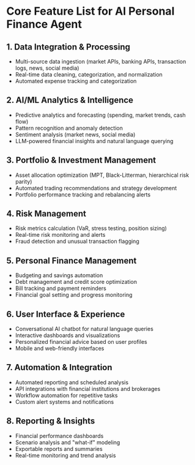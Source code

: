 # Core Feature List for AI Personal Finance Agent

## 1. Data Integration & Processing
- Multi-source data ingestion (market APIs, banking APIs, transaction logs, news, social media)
- Real-time data cleaning, categorization, and normalization
- Automated expense tracking and categorization

## 2. AI/ML Analytics & Intelligence
- Predictive analytics and forecasting (spending, market trends, cash flow)
- Pattern recognition and anomaly detection
- Sentiment analysis (market news, social media)
- LLM-powered financial insights and natural language querying

## 3. Portfolio & Investment Management
- Asset allocation optimization (MPT, Black-Litterman, hierarchical risk parity)
- Automated trading recommendations and strategy development
- Portfolio performance tracking and rebalancing alerts

## 4. Risk Management
- Risk metrics calculation (VaR, stress testing, position sizing)
- Real-time risk monitoring and alerts
- Fraud detection and unusual transaction flagging

## 5. Personal Finance Management
- Budgeting and savings automation
- Debt management and credit score optimization
- Bill tracking and payment reminders
- Financial goal setting and progress monitoring

## 6. User Interface & Experience
- Conversational AI chatbot for natural language queries
- Interactive dashboards and visualizations
- Personalized financial advice based on user profiles
- Mobile and web-friendly interfaces

## 7. Automation & Integration
- Automated reporting and scheduled analysis
- API integrations with financial institutions and brokerages
- Workflow automation for repetitive tasks
- Custom alert systems and notifications

## 8. Reporting & Insights
- Financial performance dashboards
- Scenario analysis and "what-if" modeling
- Exportable reports and summaries
- Real-time monitoring and trend analysis 